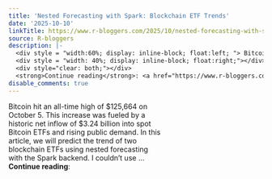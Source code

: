 ```yaml
---
title: 'Nested Forecasting with Spark: Blockchain ETF Trends'
date: '2025-10-10'
linkTitle: https://www.r-bloggers.com/2025/10/nested-forecasting-with-spark-blockchain-etf-trends/
source: R-bloggers
description: |-
  <div style = "width:60%; display: inline-block; float:left; "> Bitcoin hit an all-time high of $125,664 on October 5. This increase was fueled by a historic net inflow of $3.24 billion into spot Bitcoin ETFs and rising public demand. In this article, we will predict the trend of two blockchain ETFs using nested forecasting with the Spark backend. I couldn’t use ...</div>
  <div style = "width: 40%; display: inline-block; float:right;"></div>
  <div style="clear: both;"></div>
  <strong>Continue reading</strong>: <a href="https://www.r-bloggers.com/2025/10/nested-forecasting-with-spark-blockchain-etf-t ...
disable_comments: true
---
```

<div style = "width:60%; display: inline-block; float:left; "> Bitcoin hit an all-time high of $125,664 on October 5. This increase was fueled by a historic net inflow of $3.24 billion into spot Bitcoin ETFs and rising public demand. In this article, we will predict the trend of two blockchain ETFs using nested forecasting with the Spark backend. I couldn’t use ...</div>
<div style = "width: 40%; display: inline-block; float:right;"></div>
<div style="clear: both;"></div>
<strong>Continue reading</strong>: <a href="https://www.r-bloggers.com/2025/10/nested-forecasting-with-spark-blockchain-etf-t ...